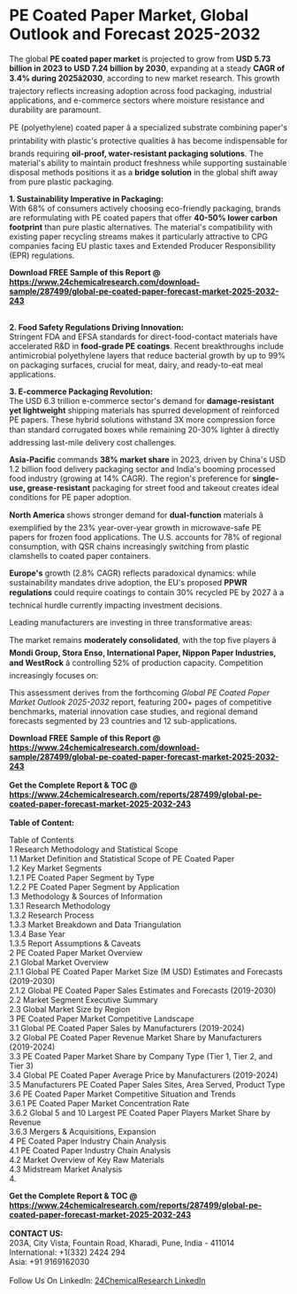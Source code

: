 <h1>PE Coated Paper Market, Global Outlook and Forecast 2025-2032</h1><p>The global <strong>PE coated paper market</strong> is projected to grow from <strong>USD 5.73 billion in 2023 to USD 7.24 billion by 2030</strong>, expanding at a steady <strong>CAGR of 3.4% during 2025â2030</strong>, according to new market research. This growth trajectory reflects increasing adoption across food packaging, industrial applications, and e-commerce sectors where moisture resistance and durability are paramount.</p><p>PE (polyethylene) coated paper â a specialized substrate combining paper's printability with plastic's protective qualities â has become indispensable for brands requiring <strong>oil-proof, water-resistant packaging solutions</strong>. The material's ability to maintain product freshness while supporting sustainable disposal methods positions it as a <strong>bridge solution</strong> in the global shift away from pure plastic packaging.</p><p><strong>1. Sustainability Imperative in Packaging:</strong><br>
With 68% of consumers actively choosing eco-friendly packaging, brands are reformulating with PE coated papers that offer <strong>40-50% lower carbon footprint</strong> than pure plastic alternatives. The material's compatibility with existing paper recycling streams makes it particularly attractive to CPG companies facing EU plastic taxes and Extended Producer Responsibility (EPR) regulations.</p><div><b>Download FREE Sample of this Report @ 
            <a href="https://www.24chemicalresearch.com/download-sample/287499/global-pe-coated-paper-forecast-market-2025-2032-243">
            https://www.24chemicalresearch.com/download-sample/287499/global-pe-coated-paper-forecast-market-2025-2032-243</a></b></div><br><p><strong>2. Food Safety Regulations Driving Innovation:</strong><br>
Stringent FDA and EFSA standards for direct-food-contact materials have accelerated R&amp;D in <strong>food-grade PE coatings</strong>. Recent breakthroughs include antimicrobial polyethylene layers that reduce bacterial growth by up to 99% on packaging surfaces, crucial for meat, dairy, and ready-to-eat meal applications.</p><p><strong>3. E-commerce Packaging Revolution:</strong><br>
The USD 6.3 trillion e-commerce sector's demand for <strong>damage-resistant yet lightweight</strong> shipping materials has spurred development of reinforced PE papers. These hybrid solutions withstand 3X more compression force than standard corrugated boxes while remaining 20-30% lighter â directly addressing last-mile delivery cost challenges.</p><p><strong>Asia-Pacific</strong> commands <strong>38% market share</strong> in 2023, driven by China's USD 1.2 billion food delivery packaging sector and India's booming processed food industry (growing at 14% CAGR). The region's preference for <strong>single-use, grease-resistant</strong> packaging for street food and takeout creates ideal conditions for PE paper adoption.</p><p><strong>North America</strong> shows stronger demand for <strong>dual-function</strong> materials â exemplified by the 23% year-over-year growth in microwave-safe PE papers for frozen food applications. The U.S. accounts for 78% of regional consumption, with QSR chains increasingly switching from plastic clamshells to coated paper containers.</p><p><strong>Europe's</strong> growth (2.8% CAGR) reflects paradoxical dynamics: while sustainability mandates drive adoption, the EU's proposed <strong>PPWR regulations</strong> could require coatings to contain 30% recycled PE by 2027 â a technical hurdle currently impacting investment decisions.</p><p>Leading manufacturers are investing in three transformative areas:</p><p>The market remains <strong>moderately consolidated</strong>, with the top five players â <strong>Mondi Group, Stora Enso, International Paper, Nippon Paper Industries, and WestRock</strong> â controlling 52% of production capacity. Competition increasingly focuses on:</p><p>This assessment derives from the forthcoming <em>Global PE Coated Paper Market Outlook 2025-2032</em> report, featuring 200+ pages of competitive benchmarks, material innovation case studies, and regional demand forecasts segmented by 23 countries and 12 sub-applications.</p><div><b>Download FREE Sample of this Report @ 
            <a href="https://www.24chemicalresearch.com/download-sample/287499/global-pe-coated-paper-forecast-market-2025-2032-243">
            https://www.24chemicalresearch.com/download-sample/287499/global-pe-coated-paper-forecast-market-2025-2032-243</a></b></div><br><div><b>Get the Complete Report & TOC @ 
            <a href="https://www.24chemicalresearch.com/reports/287499/global-pe-coated-paper-forecast-market-2025-2032-243">
            https://www.24chemicalresearch.com/reports/287499/global-pe-coated-paper-forecast-market-2025-2032-243</a></b></div><br>
            <b>Table of Content:</b><p>Table of Contents<br />
1 Research Methodology and Statistical Scope<br />
1.1 Market Definition and Statistical Scope of PE Coated Paper<br />
1.2 Key Market Segments<br />
1.2.1 PE Coated Paper Segment by Type<br />
1.2.2 PE Coated Paper Segment by Application<br />
1.3 Methodology & Sources of Information<br />
1.3.1 Research Methodology<br />
1.3.2 Research Process<br />
1.3.3 Market Breakdown and Data Triangulation<br />
1.3.4 Base Year<br />
1.3.5 Report Assumptions & Caveats<br />
2 PE Coated Paper Market Overview<br />
2.1 Global Market Overview<br />
2.1.1 Global PE Coated Paper Market Size (M USD) Estimates and Forecasts (2019-2030)<br />
2.1.2 Global PE Coated Paper Sales Estimates and Forecasts (2019-2030)<br />
2.2 Market Segment Executive Summary<br />
2.3 Global Market Size by Region<br />
3 PE Coated Paper Market Competitive Landscape<br />
3.1 Global PE Coated Paper Sales by Manufacturers (2019-2024)<br />
3.2 Global PE Coated Paper Revenue Market Share by Manufacturers (2019-2024)<br />
3.3 PE Coated Paper Market Share by Company Type (Tier 1, Tier 2, and Tier 3)<br />
3.4 Global PE Coated Paper Average Price by Manufacturers (2019-2024)<br />
3.5 Manufacturers PE Coated Paper Sales Sites, Area Served, Product Type<br />
3.6 PE Coated Paper Market Competitive Situation and Trends<br />
3.6.1 PE Coated Paper Market Concentration Rate<br />
3.6.2 Global 5 and 10 Largest PE Coated Paper Players Market Share by Revenue<br />
3.6.3 Mergers & Acquisitions, Expansion<br />
4 PE Coated Paper Industry Chain Analysis<br />
4.1 PE Coated Paper Industry Chain Analysis<br />
4.2 Market Overview of Key Raw Materials<br />
4.3 Midstream Market Analysis<br />
4.</p><div><b>Get the Complete Report & TOC @ 
            <a href="https://www.24chemicalresearch.com/reports/287499/global-pe-coated-paper-forecast-market-2025-2032-243">
            https://www.24chemicalresearch.com/reports/287499/global-pe-coated-paper-forecast-market-2025-2032-243</a></b></div><br><b>CONTACT US:</b><br>
            203A, City Vista, Fountain Road, Kharadi, Pune, India - 411014<br>
            International: +1(332) 2424 294<br>
            Asia: +91 9169162030 <br><br>
            Follow Us On LinkedIn: <a href="https://www.linkedin.com/company/24chemicalresearch/">24ChemicalResearch LinkedIn</a>